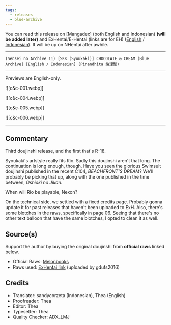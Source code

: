 ```yaml
---
tags:
  - releases
  - blue-archive
---
```

You can read this release on [Mangadex] (both English and Indonesian) **(will be added later)** and ExHentai/E-Hentai (links are for EH) ([English](https://g.e-hentai.org/g/3028355/cf3d13e8fc/) / [Indonesian](https://g.e-hentai.org/g/3028354/e5f5e73db2/)). It will be up on NHentai after awhile.

---

`(Sensei no Archive 11) [SKK (Syoukaki)] CHOCOLATE & CREAM (Blue Archive] [English / Indonesian] (Pinandhita 論理型)`

---

Previews are English-only.

![[c&c-001.webp]]

![[c&c-004.webp]]

![[c&c-005.webp]]

![[c&c-006.webp]]

---

## Commentary

Third doujinshi release, and the first that's R-18.

Syoukaki's artstyle really fits Rio. Sadly this doujinshi aren't that long. The continuation is long enough, though. Have you seen the glorious Swimsuit doujinshi published in the recent C104, *BEACHFRONT'S DREAM*? We'll probably be picking that up, along with the one published in the time between, *Oshioki no Jikan*.

When will Rio be playable, Nexon?

On the technical side, we settled with a fixed credits page. Probably gonna update it for past releases that haven't been uploaded to ExH. Also, there's some blotches in the raws, specifically in page 06. Seeing that there's no other text balloon that have the same blotches, I opted to clean it as well.

## Source(s)

Support the author by buying the original doujinshi from **official raws** linked below.

- Official Raws: [Melonbooks](https://www.melonbooks.co.jp/detail/detail.php?product_id=2356993)
- Raws used: [ExHentai link](https://exhentai.org/g/2872663/2aa8ccb28b/) (uploaded by gdufs2016)

## Credits

- Translator: sandycorzeta (Indonesian), Thea (English)
- Proofreader: Thea
- Editor: Thea
- Typesetter: Thea
- Quality Checker: ADX_LMJ